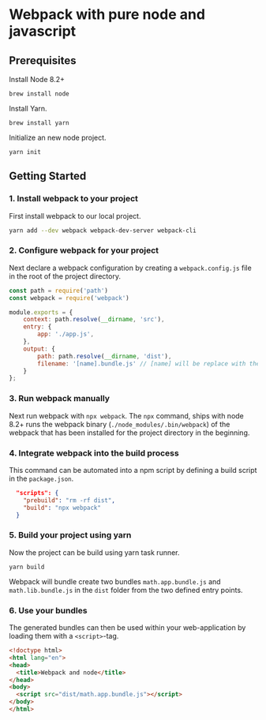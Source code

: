 # Webpack with pure node and javascript

## Prerequisites

Install Node 8.2+
```
brew install node
```

Install Yarn.
```
brew install yarn
```

Initialize an new node project.
```
yarn init
```

## Getting Started

### 1. Install webpack to your project
First install webpack to our local project.

```bash
yarn add --dev webpack webpack-dev-server webpack-cli
```

### 2. Configure webpack for your project
Next declare a webpack configuration by creating a `webpack.config.js` file in the root of the project directory.

```js
const path = require('path')
const webpack = require('webpack')

module.exports = {
    context: path.resolve(__dirname, 'src'),
    entry: {
        app: './app.js',
    },
    output: {
        path: path.resolve(__dirname, 'dist'),
        filename: '[name].bundle.js' // [name] will be replace with the key of the corresponding entry
    }
};
```
### 3. Run webpack manually
Next run webpack with `npx webpack`. The `npx` command, ships with node 8.2+ runs the webpack binary (`./node_modules/.bin/webpack`) of the webpack that has been installed for the project directory in the beginning.

### 4. Integrate webpack into the build process
This command can be automated into a npm script by defining a build script in the `package.json`.

```json
  "scripts": {
    "prebuild": "rm -rf dist",
    "build": "npx webpack"
  }
```

### 5. Build your project using yarn

Now the project can be build using yarn task runner.
```
yarn build
```
Webpack will bundle create two bundles `math.app.bundle.js` and `math.lib.bundle.js` in the `dist` folder from the two defined entry points.

### 6. Use your bundles

The generated bundles can then be used within your web-application by loading them with a `<script>`-tag.

```html
<!doctype html>
<html lang="en">
<head>
  <title>Webpack and node</title>
</head>
<body>
  <script src="dist/math.app.bundle.js"></script>
</body>
</html>
```




